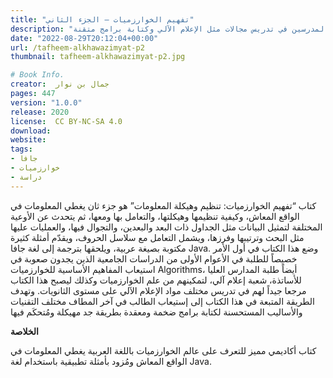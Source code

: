 ```yaml
---
title: "تفهيم الخوارزميات – الجزء الثاني"
description: "يغوص في تنظيم المعلومات وهيكلتها، ويشرح أدواتها من جداول إلى سلاسل، مع أمثلة عربية وترجمات جافا. يهدف لتعليم طلاب المعلوماتية ومساعدة المدرسين في تدريس مجالات مثل الإعلام الآلي وكتابة برامج متقنة."
date: "2022-08-29T20:12:04+00:00"
url: /tafheem-alkhawazimyat-p2
thumbnail: tafheem-alkhawazimyat-p2.jpg

# Book Info.
creator:  جمال بن نوار
pages: 447
version: "1.0.0"
release: 2020
license:  CC BY-NC-SA 4.0
download:
website:
tags:
- جافا
- خوارزميات
- دراسة
---
```


كتاب “تفهيم الخوارزميات: تنظيم وهيكلة المعلومات” هو جزء ثان يغطي المعلومات في الواقع المعاش، وكيفية تنظيمها وهيكلتها، والتعامل بها ومعها، ثم يتحدث عن الأوعية المختلفة لتمثيل البيانات مثل الجداول ذات البعد والبعدين، والتجوال فيها، والعمليات عليها مثل البحث وترتيبها وفرزها، ويشمل التعامل مع سلاسل الحروف، ويقدّم أمثلة كثيرة مكتوبة بصيغة عربية، ويلحقها بترجمة إلى لغة جافا Java.
وضع هذا الكتاب في أول الأمر خصيصاً للطلبة في الأعوام الأولى من الدراسات الجامعية الذين يجدون صعوبة في استيعاب المفاهيم الأساسية للخوارزميات Algorithms، أيضاً طلبة المدارس العليا للأساتذة، شعبة إعلام آلي، لتمكينهم من علم الخوارزميات وكذلك ليصبح هذا الكتاب مرجعا جيداً لهم في تدريس مختلف مواد الإعلام الآلي على مستوى الثانويات.
وتهدف الطريقة المتبعة في هذا الكتاب إلى إستيعاب الطالب في آخر المطاف مختلف التقنيات والأساليب المستحسنة لكتابة برامج ضخمة ومعقدة بطريقة جد مهيكلة ومُتحكَم فيها

**الخلاصة**

كتاب أكاديمي مميز للتعرف على عالم الخوارزميات باللغة العربية يغطي المعلومات في الواقع المعاش ومُزود بأمثلة تطبيقية باستخدام لغة Java.
